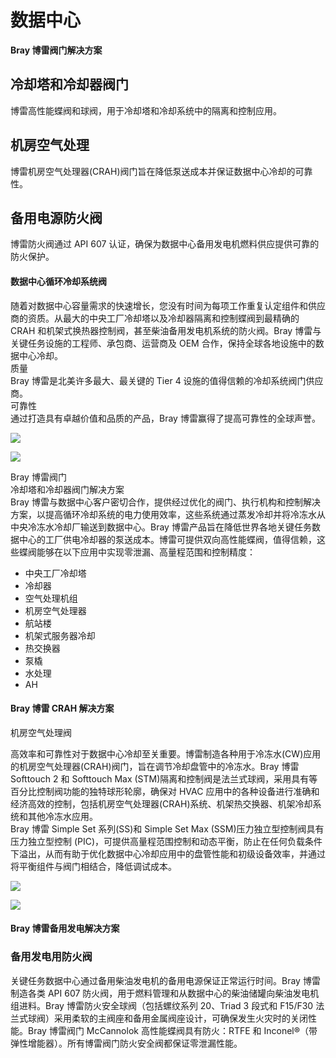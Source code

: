 # 数据中心

**Bray 博雷阀门解决方案**

## 冷却塔和冷却器阀门

博雷高性能蝶阀和球阀，用于冷却塔和冷却系统中的隔离和控制应用。

## 机房空气处理

博雷机房空气处理器(CRAH)阀门旨在降低泵送成本并保证数据中心冷却的可靠性。

## 备用电源防火阀

博雷防火阀通过 API 607 认证，确保为数据中心备用发电机燃料供应提供可靠的防火保护。

#### 数据中心循环冷却系统阀

随着对数据中心容量需求的快速增长，您没有时间为每项工作重复认定组件和供应商的资质。从最大的中央工厂冷却塔以及冷却器隔离和控制蝶阀到最精确的 CRAH 和机架式换热器控制阀，甚至柴油备用发电机系统的防火阀。Bray 博雷与关键任务设施的工程师、承包商、运营商及 OEM 合作，保持全球各地设施中的数据中心冷却。  
质量  
Bray 博雷是北美许多最大、最关键的 Tier 4 设施的值得信赖的冷却系统阀门供应商。  
可靠性  
通过打造具有卓越价值和品质的产品，Bray 博雷赢得了提高可靠性的全球声誉。

![](/2022/10/download-5-4.png)

![](/2022/10/download-15-1024x683.png)

Bray 博雷阀门  
冷却塔和冷却器阀门解决方案  
Bray 博雷与数据中心客户密切合作，提供经过优化的阀门、执行机构和控制解决方案，以提高循环冷却系统的电力使用效率，这些系统通过蒸发冷却并将冷冻水从中央冷冻水冷却厂输送到数据中心。Bray 博雷产品旨在降低世界各地关键任务数据中心的工厂供电冷却器的泵送成本。博雷可提供双向高性能蝶阀，值得信赖，这些蝶阀能够在以下应用中实现零泄漏、高量程范围和控制精度：

- 中央工厂冷却塔
- 冷却器
- 空气处理机组
- 机房空气处理器
- 航站楼
- 机架式服务器冷却
- 热交换器
- 泵橇
- 水处理
- AH

#### Bray 博雷 CRAH 解决方案

机房空气处理阀

高效率和可靠性对于数据中心冷却至关重要。博雷制造各种用于冷冻水(CW)应用的机房空气处理器(CRAH)阀门，旨在调节冷却盘管中的冷冻水。Bray 博雷 Softtouch 2 和 Softtouch Max (STM)隔离和控制阀是法兰式球阀，采用具有等百分比控制阀功能的独特球形轮廓，确保对 HVAC 应用中的各种设备进行准确和经济高效的控制，包括机房空气处理器(CRAH)系统、机架热交换器、机架冷却系统和其他冷冻水应用。  
Bray 博雷 Simple Set 系列(SS)和 Simple Set Max (SSM)压力独立型控制阀具有压力独立型控制 (PIC)，可提供高量程范围控制和动态平衡，防止在任何负载条件下溢出，从而有助于优化数据中心冷却应用中的盘管性能和初级设备效率，并通过将平衡组件与阀门相结合，降低调试成本。

![](/2022/10/download-1-6.png)

![](/2022/10/download-2-6.png)

#### Bray 博雷备用发电解决方案

### 备用发电用防火阀

关键任务数据中心通过备用柴油发电机的备用电源保证正常运行时间。Bray 博雷制造各类 API 607 防火阀，用于燃料管理和从数据中心的柴油储罐向柴油发电机组进料。Bray 博雷防火安全球阀（包括螺纹系列 20、Triad 3 段式和 F15/F30 法兰式球阀）采用柔软的主阀座和备用金属阀座设计，可确保发生火灾时的关闭性能。Bray 博雷阀门 McCannolok 高性能蝶阀具有防火：RTFE 和 Inconel®（带弹性增能器）。所有博雷阀门防火安全阀都保证零泄漏性能。
